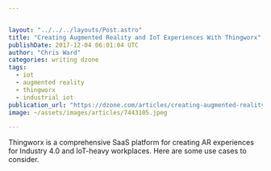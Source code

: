 ```yaml
---


layout: "../../../layouts/Post.astro"
title: "Creating Augmented Reality and IoT Experiences With Thingworx"
publishDate: 2017-12-04 06:01:04 UTC
author: "Chris Ward"
categories: writing dzone
tags:
  - iot
  - augmented reality
  - thingworx
  - industrial iot
publication_url: "https://dzone.com/articles/creating-augmented-reality-and-iot-experiences-wit"
image: ~/assets/images/articles/7443105.jpeg

---
```

Thingworx is a comprehensive SaaS platform for creating AR experiences for Industry 4.0 and IoT-heavy workplaces. Here are some use cases to consider.


